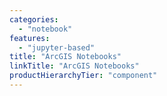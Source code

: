 ```yaml
---
categories:
  - "notebook"
features:
  - "jupyter-based"
title: "ArcGIS Notebooks"
linkTitle: "ArcGIS Notebooks"
productHierarchyTier: "component"
---
```


